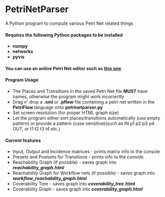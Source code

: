 # PetriNetParser
A Python program to compute various Petri Net related things

#### Requires the following Python packages to be installed
- **numpy**
- **networkx**
- **pyvis**

#### You can use an online Petri Net editor such as [this one](https://builder.interes.group/modeler)

#### Program Usage
- The Places and Transitions in the saved Petri Net file **MUST** have names, otherwise the program might work incorrectly
- Drag n' drop a **.xml** or **.pflow** file containing a petri net written in the **PetriFlow** language onto **petrinetparser.py**
- Set screen resolution (for proper HTML graph size)
- Let the program either sort places/transitions automatically (use empty pattern) or provide a pattern (case sensitive)(such as IN p1 p2 p3 p4 OUT, or t1 t2 t3 t4 etc.)

#### Current features
- Input, Output and Incidence matrices - prints matrix info to the console
- Presets and Postsets for Transitions - prints info to the console
- Reachability Graph (if possible) - saves graph into  ***reachability_graph.html***
- Reachability Graph for Workflow nets (if possible) - saves graph into ***workflow_reachability_graph.html***
- Coverability Tree - saves graph into ***coverability_tree.html***
- Coverability Graph - saves graph into ***coverability_graph.html***
